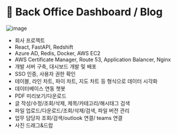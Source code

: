 # 🏢 Back Office Dashboard / Blog

![image](https://user-images.githubusercontent.com/69111087/167101145-a947af92-f9b0-463a-b3ef-b88fb02a2057.png)

- 회사 프로젝트
- React, FastAPI, Redshift
- Azure AD, Redis, Docker, AWS EC2
- AWS Certificate Manager, Route 53, Application Balancer, Nginx
- 개발 서버 구축, 대시보드 개발 및 배포
- SSO 인증, 사용자 권한 확인
- 테이블, 라인 차트, 파이 차트, 지도 차트 등 형식으로 데이터 시각화
- 데이터베이스 연동 챗봇
- PDF 미리보기/다운로드
- 글 작성/수정/조회/삭제, 제목/카테고리/해시태그 검색
- 파일 업로드/다운로드/조회/삭제/검색, 파일 버전 관리
- 업무 담당자 조회/검색/outlook 연결/ teams 연결
- 사진 드래그&드랍
